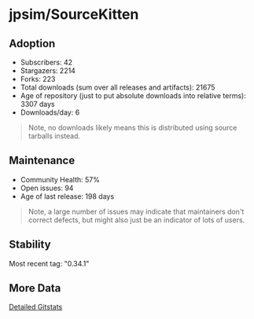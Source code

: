 # jpsim/SourceKitten

## Adoption

- Subscribers: 42
- Stargazers: 2214
- Forks: 223
- Total downloads (sum over all releases and artifacts): 21675
- Age of repository (just to put absolute downloads into relative terms): 3307 days
- Downloads/day: 6

> Note, no downloads likely means this is distributed using source tarballs instead.

## Maintenance

- Community Health: 57%
- Open issues: 94
- Age of last release: 198 days

> Note, a large number of issues may indicate that maintainers don't correct defects, but might also
> just be an indicator of lots of users.

## Stability

Most recent tag: "0.34.1"

## More Data

[Detailed Gitstats](/bazel-catalog/gitstats/jpsim/SourceKitten)

